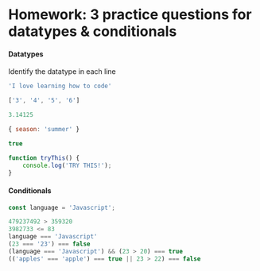 # Homework: 3 practice questions for datatypes & conditionals

#### Datatypes
Identify the datatype in each line
```js
'I love learning how to code'

['3', '4', '5', '6']

3.14125

{ season: 'summer' }

true

function tryThis() {
	console.log('TRY THIS!');
}
```

#### Conditionals
```js
const language = 'Javascript';

479237492 > 359320
3982733 <= 83
language === 'Javascript'
(23 === '23') === false
(language === 'Javascript') && (23 > 20) === true
(('apples' === 'apple') === true || 23 > 22) === false
